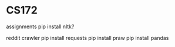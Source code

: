 # CS172

assignments
pip install nltk?

reddit crawler
pip install requests
pip install praw
pip install pandas
